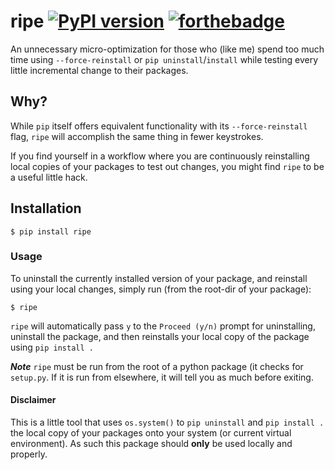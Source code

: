 # ripe [![PyPI version](https://badge.fury.io/py/ripe.svg)](https://badge.fury.io/py/ripe) [![forthebadge](https://img.shields.io/badge/warning-NSFW-orange.svg)](http://forthebadge.com)
An unnecessary micro-optimization for those who (like me) spend too much time using `--force-reinstall` or `pip uninstall`/`install` while testing every little incremental change to their packages. 

## Why?
While `pip` itself offers equivalent functionality with its `--force-reinstall` flag, `ripe` will accomplish the same thing in fewer keystrokes.  

If you find yourself in a workflow where you are continuously reinstalling local copies of your packages to test out changes, you might find `ripe` to be a useful little hack.

## Installation

`$ pip install ripe`

### Usage
To uninstall the currently installed version of your package, and reinstall using your local changes, simply run (from the root-dir of your package):

`$ ripe`

`ripe` will automatically pass `y` to the `Proceed (y/n)` prompt for uninstalling, uninstall the package, and then reinstalls your local copy of the package using `pip install .` 

***Note*** `ripe` must be run from the root of a python package (it checks for `setup.py`. If it is run from elsewhere, it will tell you as much before exiting.

#### Disclaimer
This is a little tool that uses `os.system()` to `pip uninstall` and `pip install .` the local copy of your packages onto your system (or current virtual environment).  As such this package should **only** be used locally and properly. 
